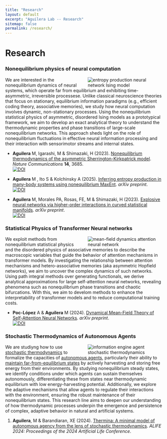 ```yaml
---
title: "Research"
layout: default
excerpt: "Aguilera Lab -- Research"
sitemap: false
permalink: /research/
---
```


# Research


### Nonequilibrium physics of neural computation

<img class="img-fluid" src="https://lab.maguilera.net/images/research/entropy_production.png" style="padding-left: 20px; max-width: 240px" alt="entropy production neural network Ising model" align="right" />

We are interested in the nonequilibrium dynamics of neural systems, which operate far from equilibrium and exhibiting time-asymmetric, irreversible processese. Unlike classical neuroscience theories that focus on stationary, equilibrium information paradigms (e.g., efficient coding theory, associative memories), we study how neural computation involves dynamic, non-stationary processes. Using the nonequilibrium statistical physics of asymmetric, disordered Ising models as a prototypical framework, we aim to develop an exact analytical theory to understand the thermodynamic properties and phase transitions of large-scale nonequilibrium networks. This approach sheds light on the role of nonequilibrium fluctuations in effective neural information processing and their interaction with sensorimotor streams and internal states.

* **Aguilera** M, Igarashi, M & Shimazaki, H (2023). [Nonequilibrium thermodynamics of the asymmetric Sherrington-Kirkpatrick model](https://www.nature.com/articles/s41467-023-39107-y). _Nature Communications_ **14**, 3685.\
[![DOI](https://img.shields.io/badge/DOI-10.1038/s41467--023--39107--y-lightgreen.svg)](https://doi.org/10.1038/s41467-023-39107-y)


* **Aguilera** M , Ito S & Kolchinsky A (2025). [Inferring entropy production in many-body systems using nonequilibrium MaxEnt](https://arxiv.org/abs/2505.10444). _arXiv preprint_.\
[![DOI](https://img.shields.io/badge/DOI-10.48550/arXiv.2505.10444--y-lightgreen.svg)](https://doi.org/10.48550/arXiv.2505.10444)

* **Aguilera** M, Morales PA, Rosas, FE, M & Shimazaki, H (2023). [Explosive neural networks via higher-order interactions in curved statistical manifolds](https://arxiv.org/abs/2408.02326). _arXiv preprint_.\
[![DOI](https://img.shields.io/badge/DOI-10.48550/arXiv.2408.02326--y-lightgreen.svg)](https://doi.org/10.48550/arXiv.2408.02326)

### Statistical Physics of Transformer Neural networks

<img class="img-fluid" src="https://lab.maguilera.net/images/research/attractor_attention.png" style="padding-left: 20px; max-width: 240px" alt="mean-field dynamics attention neural network" align="right" />

We exploit methods from nonequilibrium statistical physics and the disordered physics of associative memories to describe the macroscopic variables that guide the behavior of attention mechanisms in transformer models. By investigating the relationship between attention mechanisms and hetero-associative memories (aka asymmetric Hopfield networks), we aim to uncover the complex dynamics of such networks. Using path integral methods over generating functionals, we derive analytical approximations for large self-attention neural networks, revealing phenomena such as nonequilibrium phase transitions and chaotic bifurcations. With this, we aim to develom methods to enhance the interpretability of transformer models and to reduce computational training costs.

* **Poc-López** A & **Aguilera** M (2024). [Dynamical Mean-Field Theory of Self-Attention Neural Networks](https://arxiv.org/abs/2406.07247). _arXiv preprint_.\
[![DOI](https://img.shields.io/badge/DOI-10.48550/arXiv.2406.07247--y-lightgreen.svg)](https://doi.org/10.48550/arXiv.2406.07247)

### Stochastic Thermodynamics of Autonomous Agents

<img class="img-fluid" src="https://lab.maguilera.net/images/research/information-engine.png" style="padding-left: 20px; max-width: 240px" alt="information engine agent stochastic thermodynamics" align="right" />

We are studiyng how to use [stochastic thermodynamics](https://en.wikipedia.org/wiki/Stochastic_thermodynamics) to formalize the capacities of [autonomous agents](https://journals.sagepub.com/doi/10.1177/1059712309343819), particularly their ability to [maintain far-from-equilibrium states](https://www.lehigh.edu/~mhb0/autfuncrep.html) by actively harvesting and storing free energy from their environments. By studying nonequilibrium steady states, we identify conditions under which agents can sustain themselves autonomously, differentiating these from states near thermodynamic equilibrium with low energy-harvesting potential. Additionally, we explore the adaptive mechanisms that allow agents to regulate their interactions with the environment, ensuring the robust maintenance of their nonequilibrium states. This research line aims to deepen our understanding of how thermodynamic processes underpin the emergence and persistence of complex, adaptive behavior in natural and artificial systems.

1. **Aguilera**, M & Barandiaran, XE (2024). [Thermina: A minimal model of autonomous agency from the lens of stochastic thermodynamics](https://direct.mit.edu/isal/proceedings/isal2024/36/121/123509). _ALIFE 2024: Proceedings of the 2024 Artificial Life Conference_.

